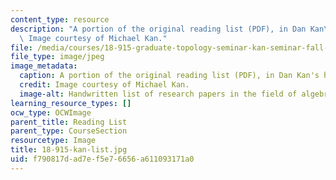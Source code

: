 ```yaml
---
content_type: resource
description: "A portion of the original reading list (PDF), in Dan Kan\u2019s handwriting.\
  \ Image courtesy of Michael Kan."
file: /media/courses/18-915-graduate-topology-seminar-kan-seminar-fall-2014/f790817dad7ef5e76656a611093171a0_18-915-kan-list.jpg
file_type: image/jpeg
image_metadata:
  caption: A portion of the original reading list (PDF), in Dan Kan's handwriting.
  credit: Image courtesy of Michael Kan.
  image-alt: Handwritten list of research papers in the field of algebraic topology.
learning_resource_types: []
ocw_type: OCWImage
parent_title: Reading List
parent_type: CourseSection
resourcetype: Image
title: 18-915-kan-list.jpg
uid: f790817d-ad7e-f5e7-6656-a611093171a0
---
```


